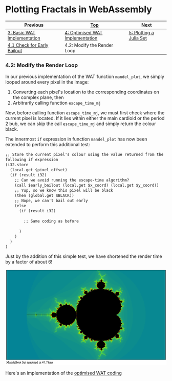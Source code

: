 # Plotting Fractals in WebAssembly

| Previous | [Top](/chriswhealy/plotting-fractals-in-webassembly) | Next
|---|---|---
| [3: Basic WAT Implementation](/chriswhealy/FractalWASM/03%20WAT%20Basic%20Implementation/) | [4: Optimised WAT Implementation](/chriswhealy/FractalWASM/04%20WAT%20Optimised%20Implementation/) | [5: Plotting a Julia Set](/chriswhealy/FractalWASM/05%20MB%20Julia%20Set/)
| [4.1 Check for Early Bailout](/chriswhealy/FractalWASM/04%20WAT%20Optimised%20Implementation/01/) | 4.2: Modify the Render Loop |

### 4.2: Modify the Render Loop

In our previous implementation of the WAT function `mandel_plot`, we simply looped around every pixel in the image:

1. Converting each pixel's location to the corresponding coordinates on the complex plane, then
1. Arbitrarily calling function `escape_time_mj`

Now, before calling function `escape_time_mj`, we must first check where the current pixel is located.
If it lies within either the main cardioid or the period 2 bub, we can skip the call `escape_time_mj` and simply return the colour black.

The innermost `if` expression in function `mandel_plot` has now been extended to perform this additional test:

```wast
;; Store the current pixel's colour using the value returned from the following if expression
(i32.store
  (local.get $pixel_offset)
  (if (result i32)
    ;; Can we avoid running the escape-time algorithm?
    (call $early_bailout (local.get $x_coord) (local.get $y_coord))
    ;; Yup, so we know this pixel will be black
    (then (global.get $BLACK))
    ;; Nope, we can't bail out early
    (else
      (if (result i32)

        ;; Same coding as before

      )
    )
  )
)
```

Just by the addition of this simple test, we have shortened the render time by a factor of about 6!

![Optimised WAT Mandelbrot Set](/assets/chriswhealy/optimised-rendered-mbset.png)

Here's an implementation of the [optimised WAT coding](../wat-optimised-implementation.html)
